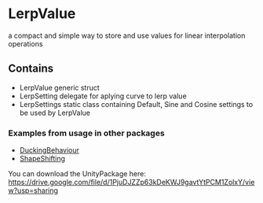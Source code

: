 # LerpValue 

a compact and simple way to store and use values for linear interpolation operations

## Contains

- LerpValue generic struct 
- LerpSetting delegate for aplying curve to lerp value
- LerpSettings static class containing Default, Sine and Cosine settings to be used by LerpValue

### Examples from usage in other packages

- [DuckingBehaviour](https://github.com/Bvanderwolf/BWolfPackages/tree/master/Assets/BWolf/Behaviours/DuckingBehaviour)
- [ShapeShifting](https://github.com/Bvanderwolf/BWolfPackages/tree/master/Assets/BWolf/Utilities/ShapeShifting)

You can download the UnityPackage here: https://drive.google.com/file/d/1PjuDJZZp63kDeKWJ9gavtYtPCM1ZolxY/view?usp=sharing

